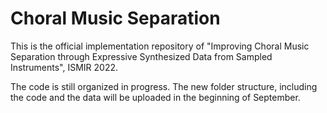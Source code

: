 # Choral Music Separation
 
This is the official implementation repository of "Improving Choral Music Separation through Expressive Synthesized Data from Sampled Instruments", ISMIR 2022.

The code is still organized in progress. The new folder structure, including the code and the data will be uploaded in the beginning of September.


